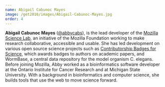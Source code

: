 ```yaml
---
name: Abigail Cabunoc Mayes
image: /get2016/images/Abigail-Cabunoc-Mayes.jpg
order: 4
---
```


**Abigail Cabunoc Mayes** ([@abbycabs](https://twitter.com/abbycabs)), is the lead developer of the [Mozilla Science Lab](https://mozillascience.org/), an initiative of the Mozilla Foundation working to make research collaborative, accessible and usable. She has led development on various open source science projects such as [Contributorship Badges for Science](https://badges.mozillascience.org/), which awards badges to authors on academic papers, and WormBase, a central data repository for the model organism C. elegans. Before joining Mozilla, Abby worked as a bioinformatics software developer at the Ontario Institute for Cancer Research and at Michigan State University. With a background in bioinformatics and computer science, she builds tools that use the web to move science forward.
